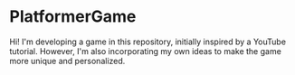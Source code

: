 # PlatformerGame
Hi! I'm developing a game in this repository, initially inspired by a YouTube tutorial. However, I'm also incorporating my own ideas to make the game more unique and personalized.
